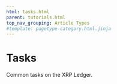 ```yaml
---
html: tasks.html
parent: tutorials.html
top_nav_grouping: Article Types
#template: pagetype-category.html.jinja
---
```

# Tasks

Common tasks on the XRP Ledger.
